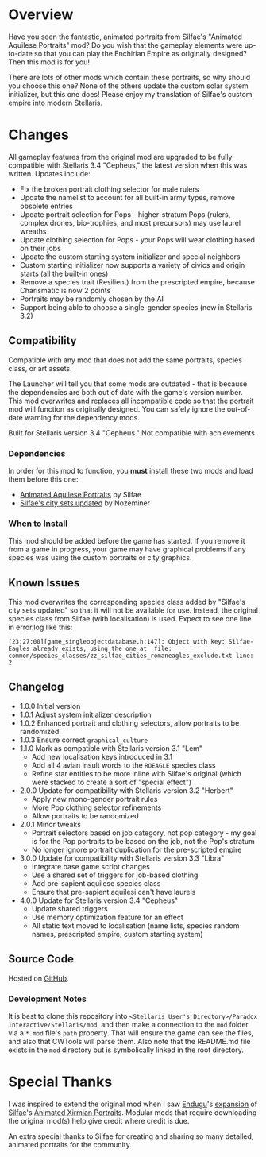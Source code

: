 # Overview

Have you seen the fantastic, animated portraits from Silfae's "Animated Aquilese Portraits" mod?  Do you wish that the gameplay elements were up-to-date so that you can play the Enchirian Empire as originally designed?  Then this mod is for you!

There are lots of other mods which contain these portraits, so why should you choose this one?  None of the others update the custom solar system initializer, but this one does!  Please enjoy my translation of Silfae's custom empire into modern Stellaris.

# Changes

All gameplay features from the original mod are upgraded to be fully compatible with Stellaris 3.4 "Cepheus," the latest version when this was written.  Updates include:

* Fix the broken portrait clothing selector for male rulers
* Update the namelist to account for all built-in army types, remove obsolete entries
* Update portrait selection for Pops - higher-stratum Pops (rulers, complex drones, bio-trophies, and most precursors) may use laurel wreaths
* Update clothing selection for Pops - your Pops will wear clothing based on their jobs
* Update the custom starting system initializer and special neighbors
* Custom starting initializer now supports a variety of civics and origin starts (all the built-in ones)
* Remove a species trait (Resilient) from the prescripted empire, because Charismatic is now 2 points
* Portraits may be randomly chosen by the AI
* Support being able to choose a single-gender species (new in Stellaris 3.2)

## Compatibility

Compatible with any mod that does not add the same portraits, species class, or art assets.

The Launcher will tell you that some mods are outdated - that is because the dependencies are both out of date with the game's version number.  This mod overwrites and replaces all incompatible code so that the portrait mod will function as originally designed.  You can safely ignore the out-of-date warning for the dependency mods.

Built for Stellaris version 3.4 "Cepheus."  Not compatible with achievements.

### Dependencies

In order for this mod to function, you **must** install these two mods and load them before this one:

* [Animated Aquilese Portraits](https://steamcommunity.com/sharedfiles/filedetails/?id=910576007) by Silfae
* [Silfae's city sets updated](https://steamcommunity.com/sharedfiles/filedetails/?id=2247427791) by Nozeminer

### When to Install

This mod should be added before the game has started.  If you remove it from a game in progress, your game may have graphical problems if any species was using the custom portraits or city graphics.

## Known Issues

This mod overwrites the corresponding species class added by "Silfae's city sets updated" so that it will not be available for use.  Instead, the original species class from Silfae (with localisation) is used.  Expect to see one line in error.log like this:

```
[23:27:00][game_singleobjectdatabase.h:147]: Object with key: Silfae-Eagles already exists, using the one at  file: common/species_classes/zz_silfae_cities_romaneagles_exclude.txt line: 2
```

## Changelog

* 1.0.0 Initial version
* 1.0.1 Adjust system initializer description
* 1.0.2 Enhanced portrait and clothing selectors, allow portraits to be randomized
* 1.0.3 Ensure correct `graphical_culture`
* 1.1.0 Mark as compatible with Stellaris version 3.1 "Lem"
    * Add new localisation keys introduced in 3.1
    * Add all 4 avian insult words to the `ROEAGLE` species class
    * Refine star entities to be more inline with Silfae's original (which were stacked to create a sort of "special effect")
* 2.0.0 Update for compatibility with Stellaris version 3.2 "Herbert"
    * Apply new mono-gender portrait rules
    * More Pop clothing selector refinements
    * Allow portraits to be randomized
* 2.0.1 Minor tweaks
    * Portrait selectors based on job category, not pop category - my goal is for the Pop portraits to be based on the job, not the Pop's stratum
    * No longer ignore portrait duplication for the pre-scripted empire
* 3.0.0 Update for compatibility with Stellaris version 3.3 "Libra"
    * Integrate base game script changes
    * Use a shared set of triggers for job-based clothing
    * Add pre-sapient aquilese species class
    * Ensure that pre-sapient aquilesi can't have laurels
* 4.0.0 Update for Stellaris version 3.4 "Cepheus"
    * Update shared triggers
    * Use memory optimization feature for an effect
    * All static text moved to localisation (name lists, species random names, prescripted empire, custom starting system)

## Source Code

Hosted on [GitHub](https://github.com/corsairmarks/romaneagles_portraits_revisited).

### Development Notes

It is best to clone this repository into `<Stellaris User's Directory>/Paradox Interactive/Stellaris/mod`, and then make a connection to the `mod` folder via a `*.mod` file's `path` property.  That will ensure the game can see the files, and also that CWTools will parse them.  Also note that the README.md file exists in the `mod` directory but is symbolically linked in the root directory.

# Special Thanks

I was inspired to extend the original mod when I saw [Endugu](https://steamcommunity.com/profiles/76561198037630876/myworkshopfiles/)'s [expansion](https://steamcommunity.com/sharedfiles/filedetails/?id=1584824947) of [Silfae](https://steamcommunity.com/profiles/76561198021525667/myworkshopfiles/)'s [Animated Xirmian Portraits](https://steamcommunity.com/workshop/filedetails/?id=881118424).  Modular mods that require downloading the original mod(s) help give credit where credit is due.

An extra special thanks to Silfae for creating and sharing so many detailed, animated portraits for the community.